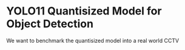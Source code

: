 # YOLO11 Quantisized Model for Object Detection
We want to benchmark the quantisized model into a real world CCTV